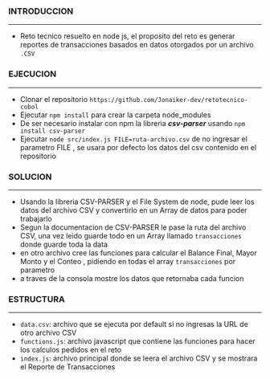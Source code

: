 ### INTRODUCCION
---
- Reto tecnico resuelto en node js, el proposito del reto es generar reportes de transacciones basados en datos otorgados
por un archivo `.CSV` 

### EJECUCION
---
- Clonar el repositorio `https://github.com/Jonaiker-dev/retotecnico-cobol`
- Ejecutar `npm install` para crear la carpeta node_modules
- De ser necesario instalar con npm la libreria ***csv-parser*** usando `npm install csv-parser`
- Ejecutar `node src/index.js FILE=ruta-archivo.csv` de no ingresar el parametro FILE , se usara por defecto los datos del csv contenido en el repositorio 

### SOLUCION
---
- Usando la libreria CSV-PARSER y el File System de node, pude leer los datos del archivo CSV y convertirlo en un Array de datos para poder trabajarlo
- Segun la documentacion de CSV-PARSER le pase la ruta del archivo CSV, una vez leido guarde todo en un Array llamado `transacciones` donde guarde toda la data
- en otro archivo cree las funciones para calcular el Balance Final, Mayor Monto y el Conteo , pidiendo en todas el array `transacciones` por parametro
- a traves de la consola mostre los datos que retornaba cada funcion

### ESTRUCTURA
---
- `data.csv`: archivo que se ejecuta por default si no ingresas la URL de otro archivo CSV
- `functions.js`: archivo javascript que contiene las funciones para hacer los calculos pedidos en el reto
- `index.js`: archivo principal donde se leera el archivo CSV y se mostrara el Reporte de Transacciones
